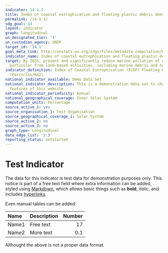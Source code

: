 ```yaml
---
indicator: 14.1.1
title: Index of coastal eutrophication and floating plastic debris density
permalink: /14-1-1/
sdg_goal: 14
layout: indicator
graph: longitudinal
un_designated_tier: '3'
un_custodian_agency: UNEP
target_id: '14.1'
goal_meta_link: http://unstats.un.org/sdgs/files/metadata-compilation/Metadata-Goal-14.pdf
indicator_name: Index of coastal eutrophication and floating plastic debris density
target: By 2025, prevent and significantly reduce marine pollution of all kinds, in
  particular from land-based activities, including marine debris and nutrient pollution.
indicator_definition: Index of Coastal Eutrophication (ICEP) Floating Plastic Debris
  (Particles/Km2)
national_indicator_available: Demo Data Set
national_indicator_description: This is a demonstration data set to show different
  features of this website.
national_indicator_periodicity: Annual
national_geographical_coverage: Inner Solar System
computation_units: Percentage
source_active_1: yes
source_organisation_1: Test Organisation
source_geographical_coverage_1: Solar System
source_active_2: no
source_active_3: no
graph_type: Longitudinal
data_edge_list: '2:3'
reporting_status: notstarted
---
```


# Test Indicator

The data for this indicator is test data for demonstration purposes only. This notice is part of a free text field where extra information can be added, styled using [Markdown](https://guides.github.com/features/mastering-markdown/), which allows basic things such as **bold**, _italic_, and includes [hyperlinks](https://guides.github.com/features/mastering-markdown/).

Even manual tables can be added:

| Name | Description | Number |
|:-----|:------------|-------:|
|Name1 | Free text   | 17 |
|Name2 | More text  | 0.1 |

Althought the above is not a proper data format.

